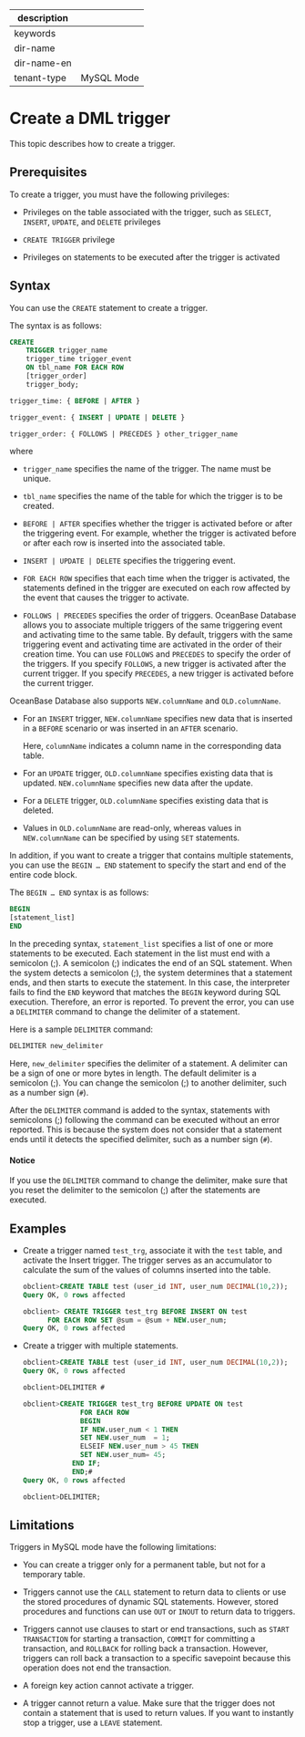 |description||
|---|---|
|keywords||
|dir-name||
|dir-name-en||
|tenant-type|MySQL Mode|

# Create a DML trigger

This topic describes how to create a trigger.

## Prerequisites

To create a trigger, you must have the following privileges:

* Privileges on the table associated with the trigger, such as `SELECT`, `INSERT`, `UPDATE`, and `DELETE` privileges

* `CREATE TRIGGER` privilege

* Privileges on statements to be executed after the trigger is activated

## Syntax

You can use the `CREATE` statement to create a trigger.

The syntax is as follows:

```sql
CREATE
    TRIGGER trigger_name
    trigger_time trigger_event
    ON tbl_name FOR EACH ROW
    [trigger_order]
    trigger_body;

trigger_time: { BEFORE | AFTER }

trigger_event: { INSERT | UPDATE | DELETE }

trigger_order: { FOLLOWS | PRECEDES } other_trigger_name
```

where

* `trigger_name` specifies the name of the trigger. The name must be unique.

* `tbl_name` specifies the name of the table for which the trigger is to be created.

* `BEFORE | AFTER` specifies whether the trigger is activated before or after the triggering event. For example, whether the trigger is activated before or after each row is inserted into the associated table.

* `INSERT | UPDATE | DELETE` specifies the triggering event.

* `FOR EACH ROW` specifies that each time when the trigger is activated, the statements defined in the trigger are executed on each row affected by the event that causes the trigger to activate.

* `FOLLOWS | PRECEDES` specifies the order of triggers. OceanBase Database allows you to associate multiple triggers of the same triggering event and activating time to the same table. By default, triggers with the same triggering event and activating time are activated in the order of their creation time. You can use `FOLLOWS` and `PRECEDES` to specify the order of the triggers. If you specify `FOLLOWS`, a new trigger is activated after the current trigger. If you specify `PRECEDES`, a new trigger is activated before the current trigger.

OceanBase Database also supports `NEW.columnName` and `OLD.columnName`.

* For an `INSERT` trigger, `NEW.columnName` specifies new data that is inserted in a `BEFORE` scenario or was inserted in an `AFTER` scenario.

   Here, `columnName` indicates a column name in the corresponding data table.

* For an `UPDATE` trigger, `OLD.columnName` specifies existing data that is updated. `NEW.columnName` specifies new data after the update.

* For a `DELETE` trigger, `OLD.columnName` specifies existing data that is deleted.

* Values in `OLD.columnName` are read-only, whereas values in `NEW.columnName` can be specified by using `SET` statements.

In addition, if you want to create a trigger that contains multiple statements, you can use the `BEGIN … END` statement to specify the start and end of the entire code block.

The `BEGIN … END` syntax is as follows:

```sql
BEGIN
[statement_list]
END
```

In the preceding syntax, `statement_list` specifies a list of one or more statements to be executed. Each statement in the list must end with a semicolon (;). A semicolon (;) indicates the end of an SQL statement. When the system detects a semicolon (;), the system determines that a statement ends, and then starts to execute the statement. In this case, the interpreter fails to find the `END` keyword that matches the `BEGIN` keyword during SQL execution. Therefore, an error is reported. To prevent the error, you can use a `DELIMITER` command to change the delimiter of a statement.

Here is a sample `DELIMITER` command:

```sql
DELIMITER new_delimiter
```

Here, `new_delimiter` specifies the delimiter of a statement. A delimiter can be a sign of one or more bytes in length. The default delimiter is a semicolon (;). You can change the semicolon (;) to another delimiter, such as a number sign (`#`).

After the `DELIMITER` command is added to the syntax, statements with semicolons (;) following the command can be executed without an error reported. This is because the system does not consider that a statement ends until it detects the specified delimiter, such as a number sign (`#`).

<main id="notice" type='notice'>
<h4>Notice</h4>
<p>If you use the <code>DELIMITER</code> command to change the delimiter, make sure that you reset the delimiter to the semicolon (;) after the statements are executed. </p>
</main>

## Examples

* Create a trigger named `test_trg`, associate it with the `test` table, and activate the Insert trigger. The trigger serves as an accumulator to calculate the sum of the values of columns inserted into the table.

   ```sql
   obclient>CREATE TABLE test (user_id INT, user_num DECIMAL(10,2));
   Query OK, 0 rows affected

   obclient> CREATE TRIGGER test_trg BEFORE INSERT ON test
         FOR EACH ROW SET @sum = @sum + NEW.user_num;
   Query OK, 0 rows affected
   ```

* Create a trigger with multiple statements.

   ```sql
   obclient>CREATE TABLE test (user_id INT, user_num DECIMAL(10,2));
   Query OK, 0 rows affected

   obclient>DELIMITER #

   obclient>CREATE TRIGGER test_trg BEFORE UPDATE ON test
                 FOR EACH ROW
                 BEGIN
                 IF NEW.user_num < 1 THEN
                 SET NEW.user_num  = 1;
                 ELSEIF NEW.user_num > 45 THEN
                 SET NEW.user_num= 45;
               END IF;
               END;#
   Query OK, 0 rows affected

   obclient>DELIMITER;
   ```

## Limitations

Triggers in MySQL mode have the following limitations:

* You can create a trigger only for a permanent table, but not for a temporary table.

* Triggers cannot use the `CALL` statement to return data to clients or use the stored procedures of dynamic SQL statements. However, stored procedures and functions can use `OUT` or `INOUT` to return data to triggers.

* Triggers cannot use clauses to start or end transactions, such as `START TRANSACTION` for starting a transaction, `COMMIT` for committing a transaction, and `ROLLBACK` for rolling back a transaction. However, triggers can roll back a transaction to a specific savepoint because this operation does not end the transaction.

* A foreign key action cannot activate a trigger.

* A trigger cannot return a value. Make sure that the trigger does not contain a statement that is used to return values. If you want to instantly stop a trigger, use a `LEAVE` statement.
